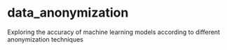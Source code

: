 # data_anonymization
Exploring the accuracy of machine learning models according to different anonymization techniques
